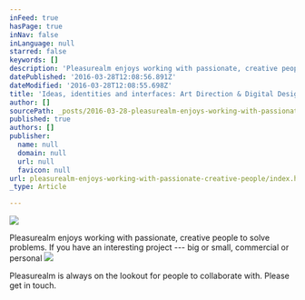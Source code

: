```yaml
---
inFeed: true
hasPage: true
inNav: false
inLanguage: null
starred: false
keywords: []
description: 'Pleasurealm enjoys working with passionate, creative people to solve problems. If you have an interesting project — big or small, commercial or personal'
datePublished: '2016-03-28T12:08:56.891Z'
dateModified: '2016-03-28T12:08:55.698Z'
title: 'Ideas, identities and interfaces: Art Direction & Digital Design.'
author: []
sourcePath: _posts/2016-03-28-pleasurealm-enjoys-working-with-passionate-creative-people.md
published: true
authors: []
publisher:
  name: null
  domain: null
  url: null
  favicon: null
url: pleasurealm-enjoys-working-with-passionate-creative-people/index.html
_type: Article

---
```

![](https://the-grid-user-content.s3-us-west-2.amazonaws.com/8c7fc70c-62ac-499f-9025-098c0b17872e.jpg)

Pleasurealm enjoys working with passionate, creative people to solve problems. If you have an interesting project --- big or small, commercial or personal
![](https://the-grid-user-content.s3-us-west-2.amazonaws.com/22c63552-683a-42a0-8095-32e4ec706e4f.jpg)

Pleasurealm is always on the lookout for people to collaborate with. Please get in touch.